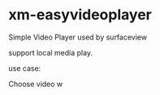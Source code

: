 # xm-easyvideoplayer
Simple Video Player used by surfaceview

support local media play.

use case:

Choose video w